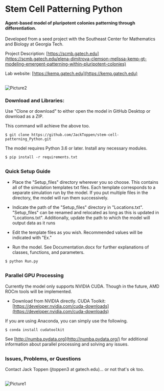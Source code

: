 # Stem Cell Patterning Python
#### Agent-based model of pluripotent colonies patterning through differentiation.

Developed from a seed project with the Southeast Center for Mathematics and Biology at Georgia Tech.

Project Description: [https://scmb.gatech.edu](https://scmb.gatech.edu/elena-dimitrova-clemson-melissa-kemp-gt-modeling-emergent-patterning-within-pluripotent-colonies)

Lab website: [https://kemp.gatech.edu](https://kemp.gatech.edu)

##
![Picture2](https://user-images.githubusercontent.com/57497258/80270182-8f35f980-867b-11ea-80c4-b954540a8fcd.jpg)


### Download and Libraries:
Use "Clone or download" to either open the model in GitHub Desktop or download as a ZIP.

This command will achieve the above too.
```
$ git clone https://github.com/JackToppen/stem-cell-patterning_Python.git
```
The model requires Python 3.6 or later. Install any necessary modules. 
```
$ pip install -r requirements.txt
```
##

### Quick Setup Guide

- Place the "Setup_files" directory wherever you so choose. This contains all of the simulation 
templates txt files. Each template corresponds to a separate simulation run by the model. If you put
multiple files in the directory, the model will run them successively.

- Indicate the path of the "Setup_files" directory in "Locations.txt". "Setup_files" can be renamed and relocated as 
long as this is updated in "Locations.txt". Additionally, update the path to which the model will output data as it runs

- Edit the template files as you wish. Recommended values will be indicated with "Ex."

- Run the model. See Documentation.docx for further explanations of classes, functions, and parameters.
```
$ python Run.py
```

##

### Parallel GPU Processing
Currently the model only supports NVIDIA CUDA. Though in the future, AMD ROCm tools will be implemented.

- Download from NVIDIA directly.
CUDA Toolkit: [https://developer.nvidia.com/cuda-downloads](https://developer.nvidia.com/cuda-downloads)

If you are using Anaconda, you can simply use the following.
```
$ conda install cudatoolkit
```
See [http://numba.pydata.org](http://numba.pydata.org/) for additional information about parallel processing 
and solving any issues.


##

### Issues, Problems, or Questions

Contact Jack Toppen (jtoppen3 at gatech.edu)... or not that's ok too.

##

![Picture1](https://user-images.githubusercontent.com/57497258/80270120-1171ee00-867b-11ea-93a4-0de185f7043b.jpg)



